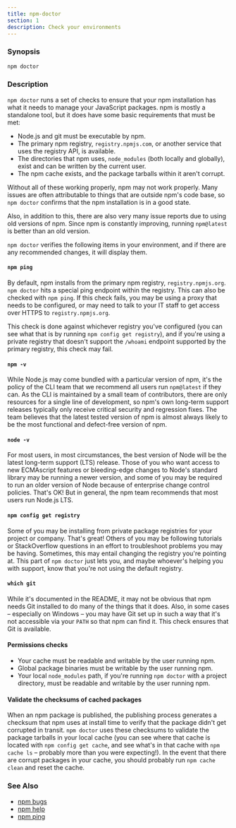 ```yaml
---
title: npm-doctor
section: 1
description: Check your environments
---
```


### Synopsis

```bash
npm doctor
```

### Description

`npm doctor` runs a set of checks to ensure that your npm installation has
what it needs to manage your JavaScript packages. npm is mostly a standalone tool, but it does
have some basic requirements that must be met:

+ Node.js and git must be executable by npm.
+ The primary npm registry, `registry.npmjs.com`, or another service that uses
  the registry API, is available.
+ The directories that npm uses, `node_modules` (both locally and globally),
  exist and can be written by the current user.
+ The npm cache exists, and the package tarballs within it aren't corrupt.

Without all of these working properly, npm may not work properly.  Many issues
are often attributable to things that are outside npm's code base, so `npm
doctor` confirms that the npm installation is in a good state.

Also, in addition to this, there are also very many issue reports due to using
old versions of npm. Since npm is constantly improving, running `npm@latest` is
better than an old version.

`npm doctor` verifies the following items in your environment, and if there are
any recommended changes, it will display them.

#### `npm ping`

By default, npm installs from the primary npm registry, `registry.npmjs.org`.
`npm doctor` hits a special ping endpoint within the registry. This can also be
checked with `npm ping`. If this check fails, you may be using a proxy that
needs to be configured, or may need to talk to your IT staff to get access over
HTTPS to `registry.npmjs.org`.

This check is done against whichever registry you've configured (you can see
what that is by running `npm config get registry`), and if you're using a
private registry that doesn't support the `/whoami` endpoint supported by the
primary registry, this check may fail.

#### `npm -v`

While Node.js may come bundled with a particular version of npm, it's the
policy of the CLI team that we recommend all users run `npm@latest` if they
can. As the CLI is maintained by a small team of contributors, there are only
resources for a single line of development, so npm's own long-term support
releases typically only receive critical security and regression fixes. The
team believes that the latest tested version of npm is almost always likely to
be the most functional and defect-free version of npm.

#### `node -v`

For most users, in most circumstances, the best version of Node will be the
latest long-term support (LTS) release. Those of you who want access to new
ECMAscript features or bleeding-edge changes to Node's standard library may be
running a newer version, and some of you may be required to run an older
version of Node because of enterprise change control policies. That's OK! But
in general, the npm team recommends that most users run Node.js LTS.

#### `npm config get registry`

Some of you may be installing from private package registries for your project
or company. That's great! Others of you may be following tutorials or
StackOverflow questions in an effort to troubleshoot problems you may be
having. Sometimes, this may entail changing the registry you're pointing at.
This part of `npm doctor` just lets you, and maybe whoever's helping you with
support, know that you're not using the default registry.

#### `which git`

While it's documented in the README, it may not be obvious that npm needs Git
installed to do many of the things that it does. Also, in some cases
– especially on Windows – you may have Git set up in such a way that it's not
accessible via your `PATH` so that npm can find it. This check ensures that Git
is available.

#### Permissions checks

* Your cache must be readable and writable by the user running npm.
* Global package binaries must be writable by the user running npm.
* Your local `node_modules` path, if you're running `npm doctor` with a project
  directory, must be readable and writable by the user running npm.

#### Validate the checksums of cached packages

When an npm package is published, the publishing process generates a checksum
that npm uses at install time to verify that the package didn't get corrupted
in transit. `npm doctor` uses these checksums to validate the package tarballs
in your local cache (you can see where that cache is located with `npm config
get cache`, and see what's in that cache with `npm cache ls` – probably more
than you were expecting!). In the event that there are corrupt packages in your
cache, you should probably run `npm cache clean` and reset the cache.

### See Also

* [npm bugs](/commands/npm-bugs)
* [npm help](/commands/npm-help)
* [npm ping](/commands/npm-ping)
